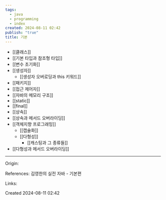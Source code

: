 ```yaml
---
tags:
  - java
  - programming
  - index
created: 2024-08-11 02:42
publish: "true"
title: 기본
---
```

- [[클래스]]
- [[기본 타입과 참조형 타입]]
- [[변수 초기화]]
- [[생성자]]
	- [[생성자 오버로딩과 this 키워드]]
- [[패키지]]
- [[접근 제어자]]
- [[자바의 메모리 구조]]
- [[static]]
- [[final]]
- [[상속]]
- [[상속과 메서드 오버라이딩]]
- [[객체지향 프로그래밍]]
	- [[캡슐화]]
	- [[다형성]]
		- [[캐스팅과 그 종류들]]
- [[다형성과 메서드 오버라이딩]]

---
Origin:

References: 김영한의 실전 자바 - 기본편

Links:

Created 2024-08-11 02:42